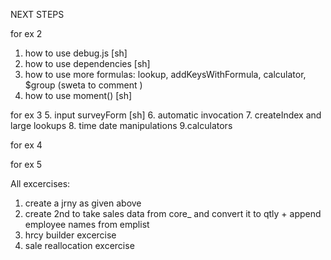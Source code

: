 
NEXT STEPS

for ex 2
1. how to use debug.js [sh]
2. how to use dependencies [sh]
3. how to use more formulas: lookup, addKeysWithFormula, calculator, $group (sweta to comment )
4. how to use moment() [sh]

for ex 3
5. input surveyForm [sh]
6. automatic invocation
7. createIndex and large lookups
8. time date manipulations
9.calculators

for ex 4


for ex 5


All excercises:

1. create a jrny as given above
2. create 2nd to take sales data from core_ and convert it to qtly + append employee names from emplist
3. hrcy builder excercise
4. sale reallocation excercise 